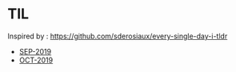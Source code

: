 # TIL

Inspired by : https://github.com/sderosiaux/every-single-day-i-tldr

- [SEP-2019](./SEP-2019.md)
- [OCT-2019](./OCT-2019.md)
